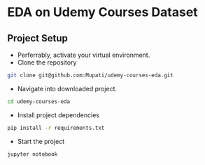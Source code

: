 # EDA on Udemy Courses Dataset


## Project Setup

* Perferrably, activate your virtual environment.
* Clone the repository
```bash
git clone git@github.com:Mupati/udemy-courses-eda.git
```
* Navigate into downloaded project.
```bash
cd udemy-courses-eda
```
* Install project dependencies
```bash
pip install -r requirements.txt
```
* Start the project
```bash
jupyter notebook
```